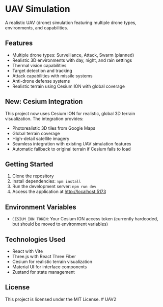 # UAV Simulation

A realistic UAV (drone) simulation featuring multiple drone types, environments, and capabilities.

## Features

- Multiple drone types: Surveillance, Attack, Swarm (planned)
- Realistic 3D environments with day, night, and rain settings
- Thermal vision capabilities
- Target detection and tracking
- Attack capabilities with missile systems
- Anti-drone defense systems
- Realistic terrain using Cesium ION with global coverage

## New: Cesium Integration

This project now uses Cesium ION for realistic, global 3D terrain visualization. The integration provides:

- Photorealistic 3D tiles from Google Maps
- Global terrain coverage 
- High-detail satellite imagery
- Seamless integration with existing UAV simulation features
- Automatic fallback to original terrain if Cesium fails to load

## Getting Started

1. Clone the repository
2. Install dependencies: `npm install`
3. Run the development server: `npm run dev`
4. Access the application at [http://localhost:5173](http://localhost:5173)

## Environment Variables

- `CESIUM_ION_TOKEN`: Your Cesium ION access token (currently hardcoded, but should be moved to environment variables)

## Technologies Used

- React with Vite
- Three.js with React Three Fiber
- Cesium for realistic terrain visualization
- Material UI for interface components
- Zustand for state management

## License

This project is licensed under the MIT License.
#   U A V 2  
 